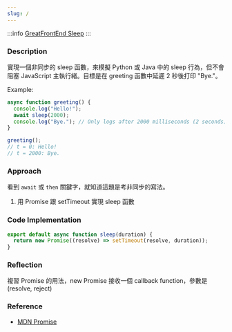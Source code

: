 ```yaml
---
slug: /
---
```


:::info
[GreatFrontEnd Sleep](https://www.greatfrontend.com/questions/javascript/sleep)
:::

### Description

實現一個非同步的 sleep 函數，來模擬 Python 或 Java 中的 sleep 行為，但不會阻塞 JavaScript 主執行緒。目標是在 greeting 函數中延遲 2 秒後打印 "Bye."。

Example:

```javascript
async function greeting() {
  console.log("Hello!");
  await sleep(2000);
  console.log("Bye."); // Only logs after 2000 milliseconds (2 seconds)
}

greeting();
// t = 0: Hello!
// t = 2000: Bye.
```

### Approach

看到 `await` 或 `then` 關鍵字，就知道這題是考非同步的寫法。

1. 用 Promise 跟 setTimeout 實現 sleep 函數

### Code Implementation

```javascript
export default async function sleep(duration) {
  return new Promise((resolve) => setTimeout(resolve, duration));
}
```

### Reflection

複習 Promise 的用法，new Promise 接收一個 callback function，參數是 (resolve, reject)

### Reference

- [MDN Promise](https://developer.mozilla.org/zh-TW/docs/Web/JavaScript/Reference/Global_Objects/Promise)
